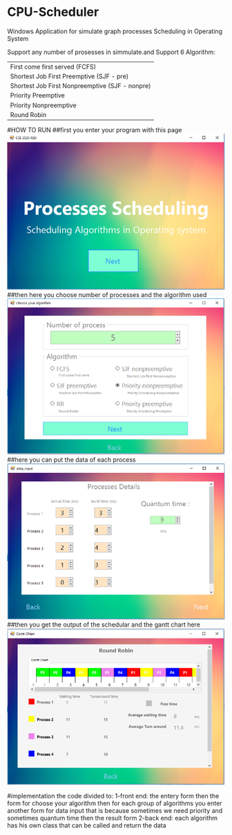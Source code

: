 # CPU-Scheduler

Windows Application for simulate graph processes Scheduling in Operating System

Support any number of prosesses in simmulate.and Support 6 Algorithm:

<table>

<tr><td>First come first served (FCFS)</tr></td> 
<tr><td>Shortest Job First Preemptive (SJF - pre)</tr></td> 
<tr><td>Shortest Job First Nonpreemptive (SJF - nonpre)</tr></td>
<tr><td>Priority Preemptive</tr></td>
<tr><td>Priority Nonpreemptive</tr></td> 
<tr><td>Round Robin</tr></td>
</table>

#HOW TO RUN
##first you enter your program with this page 
<img src='img/1.PNG' >
##then here you choose number of processes and the algorithm used 
<img src='img/2.PNG' >
##here you can put the data of each process 
<img src='img/3.PNG' >
##then you get the output of the schedular and the gantt chart here
<img src='img/4.PNG' >


#implementation 
the code divided to:
1-front end:
the entery form then the form for choose your algorithm then for each group of algorithms you enter another form for data input that is because sometimes we need priority and sometimes quantum time then the result form
2-back end:
each algorithm has his own class that can be called and return the data 
